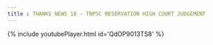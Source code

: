 ```yaml
---
title : THANKS NEWS 18 - TNPSC RESERVATION HIGH COURT JUDGEMENT
---
```






{% include youtubePlayer.html id='QdOP9013TS8' %}
